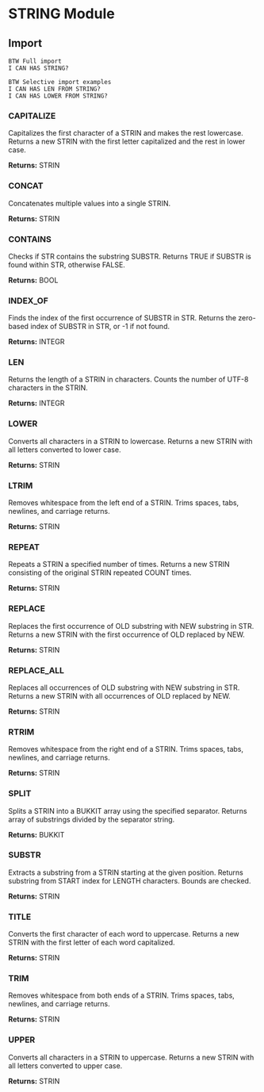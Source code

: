 # STRING Module

## Import

```lol
BTW Full import
I CAN HAS STRING?

BTW Selective import examples
I CAN HAS LEN FROM STRING?
I CAN HAS LOWER FROM STRING?
```

### CAPITALIZE

Capitalizes the first character of a STRIN and makes the rest lowercase.
Returns a new STRIN with the first letter capitalized and the rest in lower case.

**Returns:** STRIN

### CONCAT

Concatenates multiple values into a single STRIN.

**Returns:** STRIN

### CONTAINS

Checks if STR contains the substring SUBSTR.
Returns TRUE if SUBSTR is found within STR, otherwise FALSE.

**Returns:** BOOL

### INDEX_OF

Finds the index of the first occurrence of SUBSTR in STR.
Returns the zero-based index of SUBSTR in STR, or -1 if not found.

**Returns:** INTEGR

### LEN

Returns the length of a STRIN in characters.
Counts the number of UTF-8 characters in the STRIN.

**Returns:** INTEGR

### LOWER

Converts all characters in a STRIN to lowercase.
Returns a new STRIN with all letters converted to lower case.

**Returns:** STRIN

### LTRIM

Removes whitespace from the left end of a STRIN.
Trims spaces, tabs, newlines, and carriage returns.

**Returns:** STRIN

### REPEAT

Repeats a STRIN a specified number of times.
Returns a new STRIN consisting of the original STRIN repeated COUNT times.

**Returns:** STRIN

### REPLACE

Replaces the first occurrence of OLD substring with NEW substring in STR.
Returns a new STRIN with the first occurrence of OLD replaced by NEW.

**Returns:** STRIN

### REPLACE_ALL

Replaces all occurrences of OLD substring with NEW substring in STR.
Returns a new STRIN with all occurrences of OLD replaced by NEW.

**Returns:** STRIN

### RTRIM

Removes whitespace from the right end of a STRIN.
Trims spaces, tabs, newlines, and carriage returns.

**Returns:** STRIN

### SPLIT

Splits a STRIN into a BUKKIT array using the specified separator.
Returns array of substrings divided by the separator string.

**Returns:** BUKKIT

### SUBSTR

Extracts a substring from a STRIN starting at the given position.
Returns substring from START index for LENGTH characters. Bounds are checked.

**Returns:** STRIN

### TITLE

Converts the first character of each word to uppercase.
Returns a new STRIN with the first letter of each word capitalized.

**Returns:** STRIN

### TRIM

Removes whitespace from both ends of a STRIN.
Trims spaces, tabs, newlines, and carriage returns.

**Returns:** STRIN

### UPPER

Converts all characters in a STRIN to uppercase.
Returns a new STRIN with all letters converted to upper case.

**Returns:** STRIN

